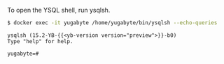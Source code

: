 <!--
+++
private = true
+++
-->

To open the YSQL shell, run ysqlsh.

```sh
$ docker exec -it yugabyte /home/yugabyte/bin/ysqlsh --echo-queries
```

```output
ysqlsh (15.2-YB-{{<yb-version version="preview">}}-b0)
Type "help" for help.

yugabyte=#
```
